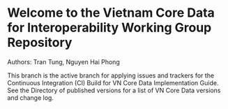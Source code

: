 #  Welcome to the Vietnam Core Data for Interoperability Working Group Repository


Authors:  Tran Tung, Nguyen Hai Phong

This branch is the active branch for applying issues and trackers for the Continuous Integration (CI) Build for VN Core Data Implementation Guide. See the Directory of published versions for a list of VN Core Data versions and change log.
